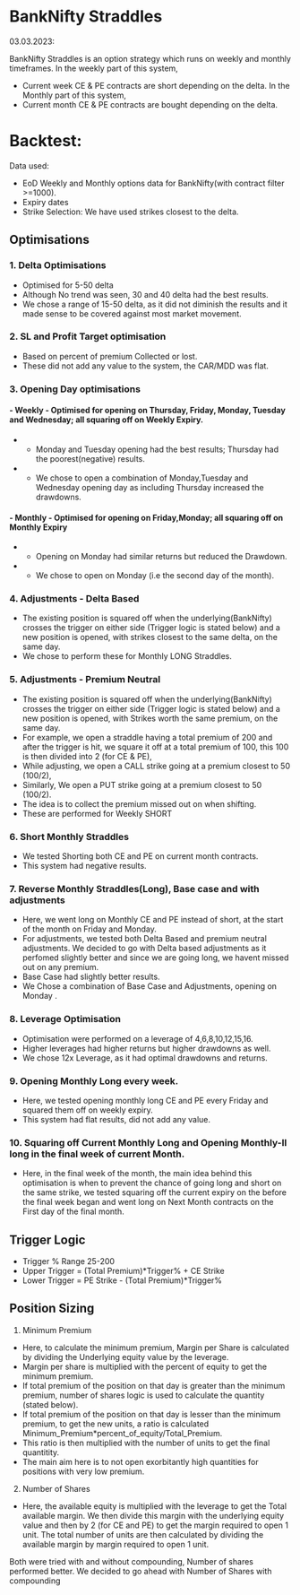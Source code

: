 # BankNifty Straddles



03.03.2023:

BankNifty Straddles is an option strategy which runs on weekly and monthly timeframes.
In the weekly part of this system, 
- Current week CE & PE contracts are short depending on the delta.
In the Monthly part of this system,
- Current month CE & PE contracts are bought depending on the delta.


# Backtest:
Data used: 
- EoD Weekly and Monthly options data for BankNifty(with contract filter >=1000).
- Expiry dates
- Strike Selection: We have used strikes closest to the delta.



## Optimisations
### 1. Delta Optimisations
  - Optimised for 5-50 delta
  - Although No trend was seen, 30 and 40 delta had the best results.
  - We chose a range of 15-50 delta, as it did not diminish the results and it made sense to be covered against most market movement.
### 2. SL and Profit Target optimisation
- Based on percent of premium Collected or lost.
- These did not add any value to the system, the CAR/MDD was flat.
### 3. Opening Day optimisations
#### - Weekly - Optimised for opening on Thursday, Friday, Monday, Tuesday and Wednesday; all squaring off on Weekly Expiry.
-  - Monday and Tuesday opening had the best results; Thursday had the poorest(negative) results.
-  - We chose to open a combination of Monday,Tuesday and Wednesday opening day as including Thursday increased the drawdowns. 
#### - Monthly - Optimised for opening on Friday,Monday; all squaring off on Monthly Expiry
-   - Opening on Monday had similar returns but reduced the Drawdown.
-   - We chose to open on Monday (i.e the second day of the month).
### 4. Adjustments - Delta Based
- The existing position is squared off when the underlying(BankNifty) crosses the trigger on either side (Trigger logic is stated below) and a new position is opened, with strikes closest to the same delta, on the same day.
- We chose to perform these for Monthly LONG Straddles.
### 5. Adjustments - Premium Neutral
- The existing position is squared off when the underlying(BankNifty) crosses the trigger on either side (Trigger logic is stated below) and a new position is opened, with Strikes worth the same premium, on the same day. 
- For example, we open a straddle having a total premium of 200 and after the trigger is hit, we square it off at a total premium of 100, this 100 is then divided into 2 (for CE & PE),
- While adjusting, we open a CALL strike going at a premium closest to 50 (100/2),
- Similarly, We open a PUT strike going at a premium closest to 50 (100/2).
- The idea is to collect the premium missed out on when shifting.
- These are performed for Weekly SHORT

### 6. Short Monthly Straddles
- We tested Shorting both CE and PE on current month contracts.
- This system had negative results.
### 7. Reverse Monthly Straddles(Long), Base case and with adjustments
- Here, we went long on Monthly CE and PE instead of short, at the start of the month on Friday and Monday.
- For adjustments, we tested both Delta Based and premium neutral adjustments. We decided to go with Delta based adjustments as it perfomed slightly better and since we are going long, we havent missed out on any premium.
- Base Case had slightly better results.
- We Chose a combination of Base Case and Adjustments, opening on Monday .
### 8. Leverage Optimisation 
- Optimisation were performed on a leverage of 4,6,8,10,12,15,16.
- Higher leverages had higher returns but higher drawdowns as well.
- We chose 12x Leverage, as it had optimal drawdowns and returns.
### 9. Opening Monthly Long every week.
- Here, we tested opening monthly long CE and PE every Friday and squared them off on weekly expiry.
- This system had flat results, did not add any value.
### 10. Squaring off Current Monthly Long and Opening Monthly-II long in the final week of current Month.
- Here, in the final week of the month, the main idea behind this optimisation is when to prevent the chance of going long and short on the same strike, we tested squaring off the current expiry on the before the final week began and went long on Next Month contracts on the First day of the final month.

## Trigger Logic
- Trigger % Range 25-200
- Upper Trigger = (Total Premium)*Trigger% + CE Strike
- Lower Trigger = PE Strike - (Total Premium)*Trigger%



## Position Sizing
1. Minimum Premium
- Here, to calculate the minimum premium, Margin per Share is calculated by dividing the Underlying equity value by the leverage.
- Margin per share is multiplied with the percent of equity to get the minimum premium.
- If total premium of the position on that day is greater than the minimum premium, number of shares logic is used to calculate the quantity (stated below).
- If total premium of the position on that day is lesser than the minimum premium, to get the new units, a ratio is calculated Minimum_Premium*percent_of_equity/Total_Premium. 
- This ratio is then multiplied with the number of units to get the final quantitity.
- The main aim here is to not open exorbitantly high quantities for positions with very low premium.


2. Number of Shares
- Here, the available equity is multiplied with the leverage to get the Total available margin. We then divide this margin with the underlying equity value and then by 2 (for CE and PE) to get the margin required to open 1 unit. The total number of units are then calculated by dividing the available margin by margin required to open 1 unit.


Both were tried with and without compounding, 
Number of shares performed better.
We decided to go ahead with Number of Shares with compounding
